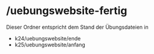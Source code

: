 # /uebungswebsite-fertig 

Dieser Ordner entspricht dem Stand der Übungsdateien in 
- k24/uebungswebsite/ende 
- k25/uebungswebsite/anfang 

